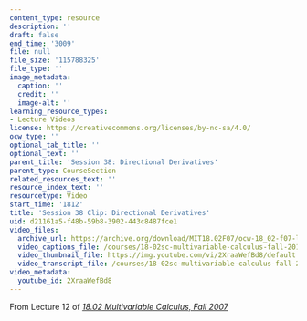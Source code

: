 ```yaml
---
content_type: resource
description: ''
draft: false
end_time: '3009'
file: null
file_size: '115788325'
file_type: ''
image_metadata:
  caption: ''
  credit: ''
  image-alt: ''
learning_resource_types:
- Lecture Videos
license: https://creativecommons.org/licenses/by-nc-sa/4.0/
ocw_type: ''
optional_tab_title: ''
optional_text: ''
parent_title: 'Session 38: Directional Derivatives'
parent_type: CourseSection
related_resources_text: ''
resource_index_text: ''
resourcetype: Video
start_time: '1812'
title: 'Session 38 Clip: Directional Derivatives'
uid: d21161a5-f48b-59b8-3902-443c8487fce1
video_files:
  archive_url: https://archive.org/download/MIT18.02F07/ocw-18_02-f07-lec12_300k.mp4
  video_captions_file: /courses/18-02sc-multivariable-calculus-fall-2010/2XraaWefBd8_captions.vtt
  video_thumbnail_file: https://img.youtube.com/vi/2XraaWefBd8/default.jpg
  video_transcript_file: /courses/18-02sc-multivariable-calculus-fall-2010/2XraaWefBd8_transcript.pdf
video_metadata:
  youtube_id: 2XraaWefBd8
---
```

From Lecture 12 of [_18.02 Multivariable Calculus, Fall 2007_](/courses/18-02-multivariable-calculus-fall-2007/video_galleries/video-lectures)